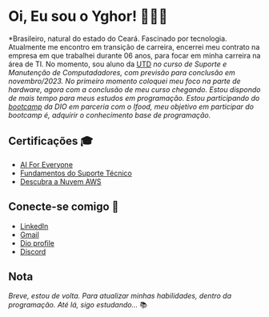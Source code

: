 # Oi, Eu sou o Yghor! 👨🏽‍💻

*Brasileiro, natural do estado do Ceará. Fascinado por tecnologia. Atualmente me encontro em transição de carreira, encerrei meu contrato na empresa em que trabalhei durante 06 anos, para focar em minha carreira na área de TI. No momento, sou aluno da [UTD](https://www.sct.ce.gov.br/utd/) *no curso de Suporte e Manutenção de Computadadores, com previsão para conclusão em novembro/2023.*
*No primeiro momento coloquei meu foco na parte de hardware, agora com a conclusão de meu curso chegando. Estou dispondo de mais tempo para meus estudos em programação. Estou participando do [bootcamp](https://web.dio.me/track/potencia-tech-ifood-programacao-do-zero) da DIO em parceria com o Ifood, meu objetivo em participar do bootcamp é, adquirir o conhecimento base de programação.*

## Certificações 🎓

* [AI For Everyone](https://coursera.org/share/08d2f6e5e00e16ea34cda2290bacc240)
* [Fundamentos do Suporte Técnico](https://coursera.org/share/137fc0266746736ef93e9147dbfffada)
* [Descubra a Nuvem AWS](https://www.dio.me/certificate/FC58DF24)

## Conecte-se comigo 📲

* [LinkedIn](https://www.linkedin.com/in/yghor-almeida-87424a222/)
* [Gmail](yghor96@gmail.com)
* [Dio profile](https://www.dio.me/users/yghor96)
* [Discord](https://discord.com/channels/@me/917963828510199868)


## Nota
*Breve, estou de volta. Para atualizar minhas habilidades, dentro da programação. Até lá, sigo estudando...* 📚
